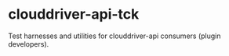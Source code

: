 # clouddriver-api-tck

Test harnesses and utilities for clouddriver-api consumers (plugin developers).

